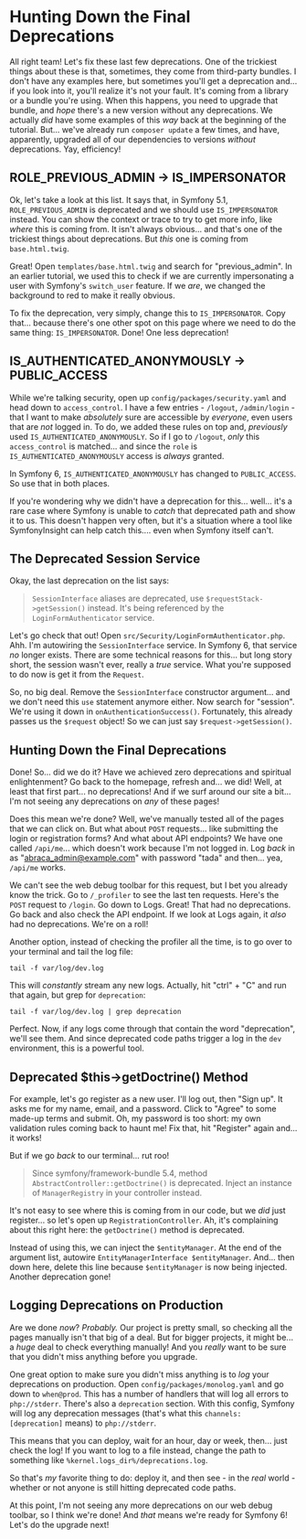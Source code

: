 # Hunting Down the Final Deprecations

All right team! Let's fix these last few deprecations. One of the trickiest things
about these is that, sometimes, they come from third-party bundles. I don't have
any examples here, but sometimes you'll get a deprecation and... if you look into
it, you'll realize it's not your fault. It's coming from a library or a bundle
you're using. When this happens, you need to upgrade that bundle, and *hope* there's
a new version without any deprecations. We actually *did* have some examples
of this *way* back at the beginning of the tutorial. But... we've already run
`composer update` a few times, and have, apparently, upgraded all of our dependencies
to versions *without* deprecations. Yay, efficiency!

## ROLE_PREVIOUS_ADMIN -> IS_IMPERSONATOR

Ok, let's take a look at this list. It says that, in Symfony 5.1,
`ROLE_PREVIOUS_ADMIN` is deprecated and we should use `IS_IMPERSONATOR` instead.
You can show the context or trace to try to get more info, like *where* this is
coming from. It isn't always obvious... and that's one of the trickiest things
about deprecations. But *this* one is coming from `base.html.twig`.

Great! Open `templates/base.html.twig` and search for "previous_admin". In an
earlier tutorial, we used this to check if we are currently impersonating a user
with Symfony's `switch_user` feature. If we *are*, we changed the background to
red to make it really obvious.

To fix the deprecation, very simply, change this to `IS_IMPERSONATOR`. Copy that...
because there's one other spot on this page where we need to do the same thing:
`IS_IMPERSONATOR`. Done! One less deprecation!

## IS_AUTHENTICATED_ANONYMOUSLY -> PUBLIC_ACCESS

While we're talking security, open up `config/packages/security.yaml` and head down
to `access_control`. I have a few entries - `/logout`, `/admin/login` - that I want
to make *absolutely* sure are accessible by *everyone*, even
users that are *not* logged in. To do, we added these rules on top and,
*previously* used `IS_AUTHENTICATED_ANONYMOUSLY`. So if I go to `/logout`, *only*
this `access_control` is matched... and since the `role` is
`IS_AUTHENTICATED_ANONYMOUSLY` access is *always* granted.

In Symfony 6, `IS_AUTHENTICATED_ANONYMOUSLY` has changed to `PUBLIC_ACCESS`. So
use that in both places.

If you're wondering why we didn't have a deprecation for this... well... it's
a rare case where Symfony is unable to *catch* that deprecated path and show it to
us. This doesn't happen very often, but it's a situation where a tool like
SymfonyInsight can help catch this.... even when Symfony itself can't.

## The Deprecated Session Service

Okay, the last deprecation on the list says:

> `SessionInterface` aliases are deprecated, use `$requestStack->getSession()`
> instead. It's being referenced by the `LoginFormAuthenticator` service.

Let's go check that out! Open `src/Security/LoginFormAuthenticator.php`. Ahh.
I'm autowiring the `SessionInterface` service. In Symfony 6, that service *no*
longer exists. There are some technical reasons for this... but long story
short, the session wasn't ever, really a *true* service. What you're supposed to
do now is get it from the `Request`.

So, no big deal. Remove the `SessionInterface` constructor argument... and we don't
need this `use` statement anymore either. Now search for "session". We're using it
down in `onAuthenticationSuccess()`. Fortunately, this already passes us the
`$request` object! So we can just say `$request->getSession()`.

## Hunting Down the Final Deprecations

Done! So... did we do it? Have we achieved zero deprecations and spiritual
enlightenment? Go back to the homepage, refresh and... we did! Well, at least
that first part... no deprecations! And if we surf around our site a bit... I'm
not seeing any deprecations on *any* of these pages!

Does this mean we're done? Well, we've manually tested all of the pages that we
can click on. But what about `POST` requests... like submitting the login or
registration forms? And what about API endpoints? We have one called
`/api/me`... which doesn't work because I'm not logged in. Log *back* in as
"abraca_admin@example.com" with password "tada" and then... yea, `/api/me` works.

We can't see the web debug toolbar for this request, but I bet you already know
the trick. Go to `/_profiler` to see the last ten requests. Here's the `POST`
request to `/login`. Go down to Logs. Great! That had no deprecations. Go back and
also check the API endpoint. If we look at Logs again, it *also* had no
deprecations. We're on a roll!

Another option, instead of checking the profiler all the time, is to go over to
your terminal and tail the log file:

```terminal
tail -f var/log/dev.log
```

This will *constantly* stream any new logs. Actually, hit "ctrl" + "C" and run that
again, but grep for `deprecation`:

```terminal-silent
tail -f var/log/dev.log | grep deprecation
```

Perfect. Now, if any logs come through that contain the word "deprecation", we'll
see them. And since deprecated code paths trigger a log in the `dev` environment,
this is a powerful tool.

## Deprecated $this->getDoctrine() Method

For example, let's go register as a new user. I'll log out, then "Sign up". It asks
me for my name, email, and a password. Click to "Agree" to some made-up terms and
submit. Oh, my password is too short: my own validation rules coming back to haunt me!
Fix that, hit "Register" again and... it works!

But if we go *back* to our terminal... rut roo!

> Since symfony/framework-bundle 5.4, method `AbstractController::getDoctrine()`
> is deprecated. Inject an instance of `ManagerRegistry` in your controller instead.

It's not easy to see where this is coming from in our code, but we *did* just
register... so let's open up `RegistrationController`. Ah, it's complaining about
this right here: the `getDoctrine()` method is deprecated.

Instead of using this, we can inject the `$entityManager`. At the end of the argument
list, autowire `EntityManagerInterface $entityManager`. And... then down here,
delete this line because `$entityManager` is now being injected. Another deprecation
gone!

## Logging Deprecations on Production

Are we done *now*? *Probably.* Our project is pretty small, so checking all the pages
manually isn't that big of a deal. But for bigger projects, it might be... a
*huge* deal to check everything manually! And you *really* want to be sure that
you didn't miss anything before you upgrade.

One great option to make sure you didn't miss anything is to *log* your deprecations
on production. Open `config/packages/monolog.yaml` and go down to `when@prod`. This
has a number of handlers that will log all errors to `php://stderr`. There's also
a `deprecation` section. With this config, Symfony will log any deprecation
messages (that's what this `channels: [deprecation]` means) to `php://stderr`.

This means that you can deploy, wait for an hour, day or week, then... just check
the log! If you want to log to a file instead, change the path to something like
`%kernel.logs_dir%/deprecations.log`.

So that's *my* favorite thing to do: deploy it, and then see - in the *real* world -
whether or not anyone is still hitting deprecated code paths.

At this point, I'm not seeing any more deprecations on our web debug toolbar, so I
think we're done! And *that* means we're ready for Symfony 6! Let's do the upgrade
next!
